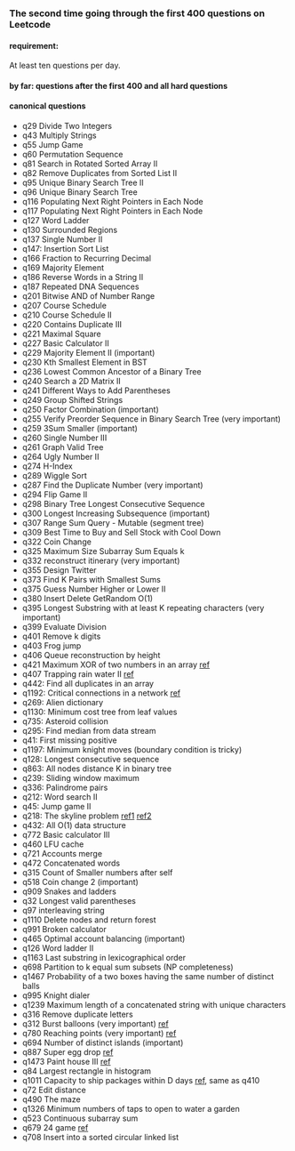 ### The second time going through the first 400 questions on Leetcode

#### requirement:
At least ten questions per day.

#### by far: questions after the first 400 and all hard questions

#### canonical questions
- q29 Divide Two Integers
- q43 Multiply Strings
- q55 Jump Game
- q60 Permutation Sequence
- q81 Search in Rotated Sorted Array II
- q82 Remove Duplicates from Sorted List II
- q95 Unique Binary Search Tree II
- q96 Unique Binary Search Tree
- q116 Populating Next Right Pointers in Each Node
- q117 Populating Next Right Pointers in Each Node
- q127 Word Ladder
- q130 Surrounded Regions
- q137 Single Number II
- q147: Insertion Sort List
- q166 Fraction to Recurring Decimal
- q169 Majority Element
- q186 Reverse Words in a String II
- q187 Repeated DNA Sequences
- q201 Bitwise AND of Number Range
- q207 Course Schedule
- q210 Course Schedule II
- q220 Contains Duplicate III
- q221 Maximal Square
- q227 Basic Calculator II
- q229 Majority Element II (important)
- q230 Kth Smallest Element in BST
- q236 Lowest Common Ancestor of a Binary Tree
- q240 Search a 2D Matrix II
- q241 Different Ways to Add Parentheses
- q249 Group Shifted Strings
- q250 Factor Combination (important)
- q255 Verify Preorder Sequence in Binary Search Tree (very important)
- q259 3Sum Smaller (important)
- q260 Single Number III
- q261 Graph Valid Tree
- q264 Ugly Number II
- q274 H-Index
- q289 Wiggle Sort
- q287 Find the Duplicate Number (very important)
- q294 Flip Game II
- q298 Binary Tree Longest Consecutive Sequence
- q300 Longest Increasing Subsequence (important)
- q307 Range Sum Query - Mutable (segment tree)
- q309 Best Time to Buy and Sell Stock with Cool Down
- q322 Coin Change
- q325 Maximum Size Subarray Sum Equals k
- q332 reconstruct itinerary (very important)
- q355 Design Twitter
- q373 Find K Pairs with Smallest Sums
- q375 Guess Number Higher or Lower II
- q380 Insert Delete GetRandom O(1)
- q395 Longest Substring with at least K repeating characters (very important)
- q399 Evaluate Division
- q401 Remove k digits
- q403 Frog jump
- q406 Queue reconstruction by height
- q421 Maximum XOR of two numbers in an array [ref](https://www.jianshu.com/p/5575af8edaa1)
- q407 Trapping rain water II [ref](https://segmentfault.com/a/1190000008353447?utm_source=debugrun&utm_medium=referral)
- q442: Find all duplicates in an array
- q1192: Critical connections in a network [ref](https://blog.csdn.net/u013325815/article/details/104572092/)
- q269: Alien dictionary
- q1130: Minimum cost tree from leaf values
- q735: Asteroid collision
- q295: Find median from data stream
- q41: First missing positive
- q1197: Minimum knight moves (boundary condition is tricky)
- q128: Longest consecutive sequence
- q863: All nodes distance K in binary tree
- q239: Sliding window maximum
- q336: Palindrome pairs
- q212: Word search II
- q45: Jump game II
- q218: The skyline problem [ref1](https://www.bilibili.com/video/BV164411r7QC?from=search&seid=16565360332674651145) [ref2](https://www.bilibili.com/video/BV11J411c7KV?from=search&seid=16565360332674651145)
- q432: All O(1) data structure
- q772 Basic calculator III
- q460 LFU cache
- q721 Accounts merge
- q472 Concatenated words
- q315 Count of Smaller numbers after self
- q518 Coin change 2 (important)
- q909 Snakes and ladders
- q32 Longest valid parentheses
- q97 interleaving string
- q1110 Delete nodes and return forest
- q991 Broken calculator
- q465 Optimal account balancing (important)
- q126 Word ladder II
- q1163 Last substring in lexicographical order
- q698 Partition to k equal sum subsets (NP completeness)
- q1467 Probability of a two boxes having the same number of distinct balls
- q995 Knight dialer
- q1239 Maximum length of a concatenated string with unique characters
- q316 Remove duplicate letters
- q312 Burst balloons (very important) [ref](https://www.bilibili.com/video/BV1pa4y147Ue?from=search&seid=16514278881552505007)
- q780 Reaching points (very important) [ref](https://www.youtube.com/watch?v=1E39PiQAGvE)
- q694 Number of distinct islands (important)
- q887 Super egg drop [ref](https://www.cnblogs.com/Phantom01/p/9490508.html)
- q1473 Paint house III [ref](https://leetcode.com/problems/paint-house-iii/discuss/674531/Java-Bottom-Up-Dp)
- q84 Largest rectangle in histogram
- q1011 Capacity to ship packages within D days [ref](https://www.youtube.com/watch?v=-F2ysRiSTvk), same as q410
- q72 Edit distance
- q490 The maze
- q1326 Minimum numbers of taps to open to water a garden
- q523 Continuous subarray sum
- q679 24 game [ref](https://www.bilibili.com/video/BV12J41187Z8?from=search&seid=17321198191975451068)
- q708 Insert into a sorted circular linked list